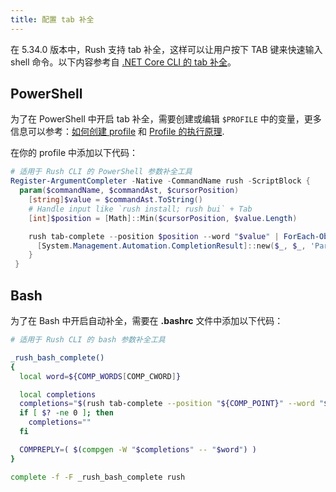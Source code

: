 ```yaml
---
title: 配置 tab 补全
---
```


在 5.34.0 版本中，Rush 支持 tab 补全，这样可以让用户按下 TAB 键来快速输入 shell 命令。以下内容参考自
[.NET Core CLI 的 tab 补全](https://docs.microsoft.com/en-us/dotnet/core/tools/enable-tab-autocomplete)。

## PowerShell

为了在 PowerShell 中开启 tab 补全，需要创建或编辑 `$PROFILE` 中的变量，更多信息可以参考：[如何创建 profile](https://docs.microsoft.com/en-us/powershell/module/microsoft.powershell.core/about/about_profiles#how-to-create-a-profile) 和 [Profile 的执行原理](https://docs.microsoft.com/en-us/powershell/module/microsoft.powershell.core/about/about_profiles#profiles-and-execution-policy).

在你的 profile 中添加以下代码：

```powershell
# 适用于 Rush CLI 的 PowerShell 参数补全工具
Register-ArgumentCompleter -Native -CommandName rush -ScriptBlock {
  param($commandName, $commandAst, $cursorPosition)
    [string]$value = $commandAst.ToString()
    # Handle input like `rush install; rush bui` + Tab
    [int]$position = [Math]::Min($cursorPosition, $value.Length)

    rush tab-complete --position $position --word "$value" | ForEach-Object {
      [System.Management.Automation.CompletionResult]::new($_, $_, 'ParameterValue', $_)
    }
 }
```

## Bash

为了在 Bash 中开启自动补全，需要在 **.bashrc** 文件中添加以下代码：

```bash
# 适用于 Rush CLI 的 bash 参数补全工具

_rush_bash_complete()
{
  local word=${COMP_WORDS[COMP_CWORD]}

  local completions
  completions="$(rush tab-complete --position "${COMP_POINT}" --word "${COMP_LINE}" 2>/dev/null)"
  if [ $? -ne 0 ]; then
    completions=""
  fi

  COMPREPLY=( $(compgen -W "$completions" -- "$word") )
}

complete -f -F _rush_bash_complete rush
```
